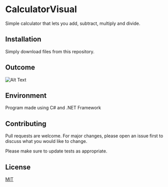 # CalculatorVisual

Simple calculator that lets you add, subtract, multiply and divide.

## Installation

Simply download files from this repository.

## Outcome
![Alt Text](http://g.recordit.co/ERnJlhqCHE.gif)


## Environment

Program made using C# and .NET Framework

## Contributing
Pull requests are welcome. For major changes, please open an issue first to discuss what you would like to change.

Please make sure to update tests as appropriate.

## License
[MIT](https://choosealicense.com/licenses/mit/)
